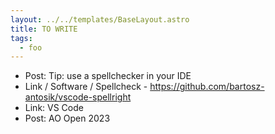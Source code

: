 ```yaml
---
layout: ../../templates/BaseLayout.astro
title: TO WRITE
tags:
  - foo
---
```


- Post: Tip: use a spellchecker in your IDE
- Link / Software / Spellcheck - https://github.com/bartosz-antosik/vscode-spellright
- Link: VS Code
- Post: AO Open 2023

